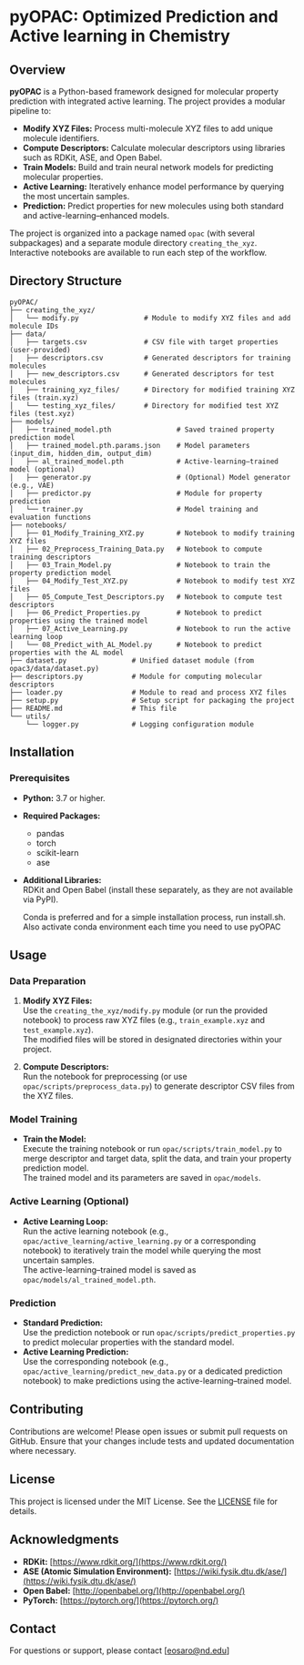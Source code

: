 # pyOPAC: Optimized Prediction and Active learning in Chemistry

## Overview

**pyOPAC** is a Python-based framework designed for molecular property prediction with integrated active learning. The project provides a modular pipeline to:

- **Modify XYZ Files:** Process multi-molecule XYZ files to add unique molecule identifiers.
- **Compute Descriptors:** Calculate molecular descriptors using libraries such as RDKit, ASE, and Open Babel.
- **Train Models:** Build and train neural network models for predicting molecular properties.
- **Active Learning:** Iteratively enhance model performance by querying the most uncertain samples.
- **Prediction:** Predict properties for new molecules using both standard and active-learning–enhanced models.

The project is organized into a package named `opac` (with several subpackages) and a separate module directory `creating_the_xyz`. Interactive notebooks are available to run each step of the workflow.

## Directory Structure
```plaintext
pyOPAC/
├── creating_the_xyz/
│   └── modify.py                # Module to modify XYZ files and add molecule IDs
├── data/
│   ├── targets.csv              # CSV file with target properties (user-provided)
│   ├── descriptors.csv          # Generated descriptors for training molecules
│   ├── new_descriptors.csv      # Generated descriptors for test molecules
│   ├── training_xyz_files/      # Directory for modified training XYZ files (train.xyz)
│   └── testing_xyz_files/       # Directory for modified test XYZ files (test.xyz)
├── models/
│   ├── trained_model.pth                # Saved trained property prediction model
│   ├── trained_model.pth.params.json    # Model parameters (input_dim, hidden_dim, output_dim)
│   ├── al_trained_model.pth             # Active-learning–trained model (optional)
│   ├── generator.py                     # (Optional) Model generator (e.g., VAE)
│   ├── predictor.py                     # Module for property prediction
│   └── trainer.py                       # Model training and evaluation functions
├── notebooks/
│   ├── 01_Modify_Training_XYZ.py        # Notebook to modify training XYZ files
│   ├── 02_Preprocess_Training_Data.py   # Notebook to compute training descriptors
│   ├── 03_Train_Model.py                # Notebook to train the property prediction model
│   ├── 04_Modify_Test_XYZ.py            # Notebook to modify test XYZ files
│   ├── 05_Compute_Test_Descriptors.py   # Notebook to compute test descriptors
│   ├── 06_Predict_Properties.py         # Notebook to predict properties using the trained model
│   ├── 07_Active_Learning.py            # Notebook to run the active learning loop
│   └── 08_Predict_with_AL_Model.py      # Notebook to predict properties with the AL model
├── dataset.py                # Unified dataset module (from opac3/data/dataset.py)
├── descriptors.py            # Module for computing molecular descriptors
├── loader.py                 # Module to read and process XYZ files
├── setup.py                  # Setup script for packaging the project
├── README.md                 # This file
└── utils/
    └── logger.py             # Logging configuration module
```


## Installation

### Prerequisites

- **Python:** 3.7 or higher.
- **Required Packages:**  
  - pandas  
  - torch  
  - scikit-learn  
  - ase  
- **Additional Libraries:**  
  RDKit and Open Babel (install these separately, as they are not available via PyPI).

  Conda is preferred and for a simple installation process, run install.sh. Also activate conda environment each time you need to use pyOPAC

## Usage

### Data Preparation

1. **Modify XYZ Files:**  
   Use the `creating_the_xyz/modify.py` module (or run the provided notebook) to process raw XYZ files (e.g., `train_example.xyz` and `test_example.xyz`).  
   The modified files will be stored in designated directories within your project.

2. **Compute Descriptors:**  
   Run the notebook for preprocessing (or use `opac/scripts/preprocess_data.py`) to generate descriptor CSV files from the XYZ files.

### Model Training

- **Train the Model:**  
  Execute the training notebook or run `opac/scripts/train_model.py` to merge descriptor and target data, split the data, and train your property prediction model.  
  The trained model and its parameters are saved in `opac/models`.

### Active Learning (Optional)

- **Active Learning Loop:**  
  Run the active learning notebook (e.g., `opac/active_learning/active_learning.py` or a corresponding notebook) to iteratively train the model while querying the most uncertain samples.  
  The active-learning–trained model is saved as `opac/models/al_trained_model.pth`.

### Prediction

- **Standard Prediction:**  
  Use the prediction notebook or run `opac/scripts/predict_properties.py` to predict molecular properties with the standard model.
- **Active Learning Prediction:**  
  Use the corresponding notebook (e.g., `opac/active_learning/predict_new_data.py` or a dedicated prediction notebook) to make predictions using the active-learning–trained model.

## Contributing

Contributions are welcome! Please open issues or submit pull requests on GitHub. Ensure that your changes include tests and updated documentation where necessary.

## License

This project is licensed under the MIT License. See the [LICENSE](LICENSE) file for details.

## Acknowledgments

- **RDKit:** [https://www.rdkit.org/](https://www.rdkit.org/)
- **ASE (Atomic Simulation Environment):** [https://wiki.fysik.dtu.dk/ase/](https://wiki.fysik.dtu.dk/ase/)
- **Open Babel:** [http://openbabel.org/](http://openbabel.org/)
- **PyTorch:** [https://pytorch.org/](https://pytorch.org/)

## Contact

For questions or support, please contact [eosaro@nd.edu]
